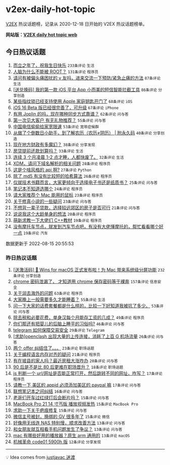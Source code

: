 # v2ex-daily-hot-topic

[V2EX](https://www.v2ex.com/) 热议话题榜，记录从 2020-12-18 日开始的 V2EX 热议话题榜单。

**网站版：[V2EX daily hot topic web](https://boojack.github.io/v2ex-daily-hot-topic-web/)**

## 今日热议话题

<!-- TODAY BEGIN -->

1. [而立之年了，祝我生日快乐](https://www.v2ex.com/t/872884) `233条评论` `生活`
1. [人脑为什么不能被 ROOT？](https://www.v2ex.com/t/872896) `131条评论` `程序员`
1. [请问有被偏头痛困扰的 v 友吗，进来交流一下预防/紧急止痛的方法](https://www.v2ex.com/t/872934) `87条评论` `生活`
1. [[送兑换码] 我的第一款 iOS 平台 App 小而美的短信智能拦截工具](https://www.v2ex.com/t/872853) `86条评论` `分享创造`
1. [某些指纹锁已经支持使用 Apple 家庭钥匙开门了](https://www.v2ex.com/t/872859) `68条评论` `iOS`
1. [iOS 16 Beta 版已经很完善了，可升级](https://www.v2ex.com/t/872912) `67条评论` `iPhone`
1. [有用 Joplin 的吗，现在哪种同步方式靠谱？](https://www.v2ex.com/t/872855) `62条评论` `问与答`
1. [第一次见大客户 有无礼物推荐？](https://www.v2ex.com/t/872929) `55条评论` `问与答`
1. [中国电信偷偷给家宽限速](https://www.v2ex.com/t/872856) `53条评论` `宽带症候群`
1. [从做了个倒数日小助手，到了解农历（农历≠阴历） | 附永久码](https://www.v2ex.com/t/873011) `40条评论` `分享创造`
1. [现在地方财政有多魔幻？](https://www.v2ex.com/t/872860) `38条评论` `分享发现`
1. [房贷提前还款划算吗？](https://www.v2ex.com/t/873039) `33条评论` `生活`
1. [连续 3 个月凌晨 1-2 点才睡，人都快废了。](https://www.v2ex.com/t/873063) `32条评论` `生活`
1. [XDM，请问下域名解析的相关问题](https://www.v2ex.com/t/872919) `28条评论` `程序员`
1. [这是个啥风格的 api 啊?](https://www.v2ex.com/t/873010) `27条评论` `Python`
1. [除了 md5 有没有比较短的哈希算法](https://www.v2ex.com/t/873030) `26条评论` `程序员`
1. [仅就技术书籍而言，大家更倾向于选择电子书还是纸质书？](https://www.v2ex.com/t/872963) `25条评论` `问与答`
1. [笔记本不知道选哪个](https://www.v2ex.com/t/872965) `24条评论` `程序员`
1. [请大家推荐个 Mac 能用的鼠标](https://www.v2ex.com/t/872974) `23条评论` `程序员`
1. [关于修真小说的一些疑问](https://www.v2ex.com/t/872945) `23条评论` `问与答`
1. [不想背一辈子贷款，选择较远郊区的房子是否可行](https://www.v2ex.com/t/873036) `21条评论` `问与答`
1. [说说我这个大龄单身的想法](https://www.v2ex.com/t/873012) `20条评论` `程序员`
1. [萌新求教一下大佬们 C++教材](https://www.v2ex.com/t/873046) `19条评论` `程序员`
1. [没有摩托车节点，就发到汽车节点吧，有没有大佬懂摩托的，帮忙看看哪个好一点](https://www.v2ex.com/t/873018) `19条评论` `汽车`

数据更新于 2022-08-15 20:55:53

<!-- TODAY END -->

### 昨日热议话题

<!-- YESTERDAY BEGIN -->

1. [[送激活码] 🎉 Wins for macOS 正式发布啦！为 Mac 带来系统级分屏功能](https://www.v2ex.com/t/872787) `232条评论` `分享创造`
1. [chrome 密码泄漏了， 才知道用 chrome 保存密码等于裸奔](https://www.v2ex.com/t/872745) `157条评论` `信息安全`
1. [关于润去海外的问题](https://www.v2ex.com/t/872740) `63条评论` `程序员`
1. [大家晚上一般需要多久才能睡着？](https://www.v2ex.com/t/872754) `55条评论` `生活`
1. [问一下大家的话费套餐都是什么样的，比较一下好知道我被坑了多少。](https://www.v2ex.com/t/872790) `53条评论` `问与答`
1. [除去税和必要花费，单身汉每个月能存工资的几成？](https://www.v2ex.com/t/872742) `49条评论` `程序员`
1. [你们那还有把婴儿的后脑上睡平的习俗吗?](https://www.v2ex.com/t/872773) `46条评论` `问与答`
1. [telegram 如何保障交易安全](https://www.v2ex.com/t/872772) `29条评论` `Telegram`
1. [[求助]openclash 出现大量的上传连接，消耗了上百 G 机场流量](https://www.v2ex.com/t/872764) `26条评论` `问与答`
1. [两个 offer 纠结住了。。。](https://www.v2ex.com/t/872821) `23条评论` `职场话题`
1. [关于编程语言内存对齐的疑问](https://www.v2ex.com/t/872792) `21条评论` `程序员`
1. [有在坡县的家人吗？最近房租大涨咋办](https://www.v2ex.com/t/872798) `20条评论` `问与答`
1. [90 后是不是比 80 后更难在职场晋升？](https://www.v2ex.com/t/872781) `18条评论` `职场话题`
1. [js 判断一个 url/网址是否能正常打开，然后跳转不同的网址，咋写？](https://www.v2ex.com/t/872818) `17条评论` `程序员`
1. [请教一下 美区的 appid 必须添加美区的 paypal 嘛](https://www.v2ex.com/t/872813) `17条评论` `问与答`
1. [联想笔记本之间纠结](https://www.v2ex.com/t/872753) `16条评论` `问与答`
1. [老哥们开车过红绿灯后会断片吗？](https://www.v2ex.com/t/872793) `15条评论` `问与答`
1. [MacBook Pro 21 14 寸丐版 播放视频发热](https://www.v2ex.com/t/872769) `15条评论` `MacBook Pro`
1. [求助一下关于疤痕修复](https://www.v2ex.com/t/872714) `15条评论` `问与答`
1. [微信主号被封，换绑的 GV 很多年了](https://www.v2ex.com/t/872711) `15条评论` `微信`
1. [好像用无线连 NAS 特别慢，顺求改善方法](https://www.v2ex.com/t/872814) `13条评论` `问与答`
1. [和女朋友就互相看手机问题发生了争议？](https://www.v2ex.com/t/872816) `13条评论` `问与答`
1. [mac 有哪些好用的播放器？原生 arm 通用的](https://www.v2ex.com/t/872738) `13条评论` `macOS`
1. [机械革命 code01 5900h 版](https://www.v2ex.com/t/872717) `12条评论` `分享发现`

<!-- YESTERDAY END -->

---

💡 Idea comes from [justjavac 迷渡](https://github.com/justjavac/)

